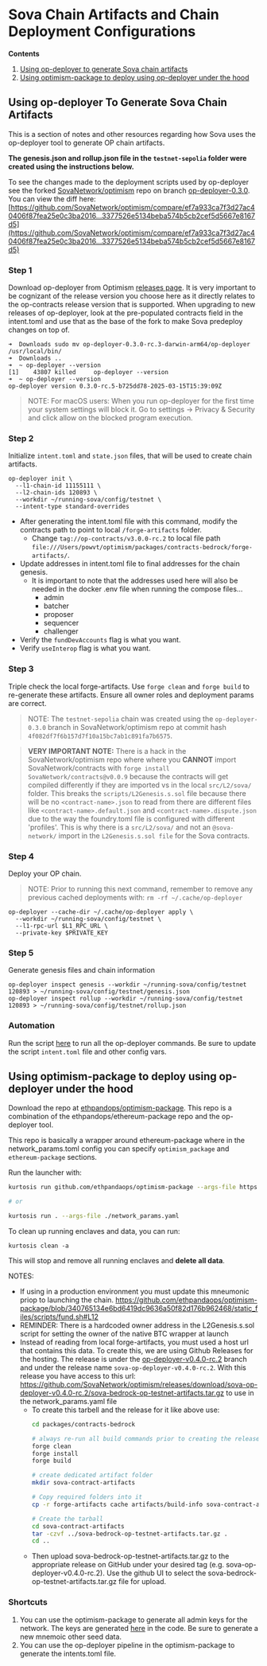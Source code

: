 # Sova Chain Artifacts and Chain Deployment Configurations

**Contents**
1. [Using op-deployer to generate Sova chain artifacts](#using-op-deployer-to-generate-sova-chain-artifacts)
2. [Using optimism-package to deploy using op-deployer under the hood](#using-optimism-package-to-deploy-using-op-deployer-under-the-hood)

## Using op-deployer To Generate Sova Chain Artifacts

This is a section of notes and other resources regarding how Sova uses the op-deployer tool to generate OP chain artifacts.

**The genesis.json and rollup.json file in the `testnet-sepolia` folder were created using the instructions below.**

To see the changes made to the deployment scripts used by op-deployer see the forked [SovaNetwork/optimism](https://github.com/SovaNetwork/optimism) repo on branch [op-deployer-0.3.0](https://github.com/SovaNetwork/optimism/tree/op-deployer-0.3.0). You can view the diff here: [https://github.com/SovaNetwork/optimism/compare/ef7a933ca7f3d27ac40406f87fea25e0c3ba2016...3377526e5134beba574b5cb2cef5d5667e8167d5](https://github.com/SovaNetwork/optimism/compare/ef7a933ca7f3d27ac40406f87fea25e0c3ba2016...3377526e5134beba574b5cb2cef5d5667e8167d5)

### Step 1
Download op-deployer from Optimism [releases page](https://github.com/ethereum-optimism/optimism/releases). It is very important to be cognizant of the release version you choose here as it directly relates to the op-contracts release version that is supported. When upgrading to new releases of op-deployer, look at the pre-populated contracts field in the intent.toml and use that as the base of the fork to make Sova predeploy changes on top of.

```
➜  Downloads sudo mv op-deployer-0.3.0-rc.3-darwin-arm64/op-deployer /usr/local/bin/
➜  Downloads ..
➜  ~ op-deployer --version
[1]    43807 killed     op-deployer --version
➜  ~ op-deployer --version
op-deployer version 0.3.0-rc.5-b725dd78-2025-03-15T15:39:09Z
```
> NOTE: For macOS users: When you run op-deployer for the first time your system settings will block it. Go to settings -> Privacy & Security and click allow on the blocked program execution.

### Step 2
Initialize `intent.toml` and `state.json` files, that will be used to create chain artifacts.

```
op-deployer init \
  --l1-chain-id 11155111 \
  --l2-chain-ids 120893 \
  --workdir ~/running-sova/config/testnet \
  --intent-type standard-overrides
```
- After generating the intent.toml file with this command, modify the contracts path to point to local `/forge-artifacts` folder.
    - Change `tag://op-contracts/v3.0.0-rc.2` to local file path `file:///Users/powvt/optimism/packages/contracts-bedrock/forge-artifacts/`.
- Update addresses in intent.toml file to final addresses for the chain genesis.
  - It is important to note that the addresses used here will also be needed in the docker .env file when running the compose files...
    - admin
    - batcher
    - proposer
    - sequencer
    - challenger
- Verify the `fundDevAccounts` flag is what you want.
- Verify `useInterop` flag is what you want.

### Step 3
Triple check the local forge-artifacts. Use `forge clean` and `forge build` to re-generate these artifacts. Ensure all owner roles and deployment params are correct.

> NOTE: The `testnet-sepolia` chain was created using the `op-deployer-0.3.0` branch in SovaNetwork/optimism repo at commit hash `4f082df7f6b157d7f10a15bc7ab1c891fa7b6575`.

> **VERY IMPORTANT NOTE:** There is a hack in the SovaNetwork/optimism repo where where you **CANNOT** import SovaNetwork/contracts with `forge install SovaNetwork/contracts@v0.0.9` because the contracts will get compiled differently if they are imported vs in the local `src/L2/sova/` folder. This breaks the `scripts/L2Genesis.s.sol` file because there will be no `<contract-name>.json` to read from there are different files like `<contract-name>.default.json` and `<contract-name>.dispute.json` due to the way the foundry.toml file is configured with different 'profiles'. This is why there is a `src/L2/sova/` and not an `@sova-network/` import in the `L2Genesis.s.sol file` for the Sova contracts.

### Step 4
Deploy your OP chain.

> NOTE: Prior to running this next command, remember to remove any previous cached deployments with: `rm -rf ~/.cache/op-deployer`
```
op-deployer --cache-dir ~/.cache/op-deployer apply \
  --workdir ~/running-sova/config/testnet \
  --l1-rpc-url $L1_RPC_URL \
  --private-key $PRIVATE_KEY
```

### Step 5
Generate genesis files and chain information

```
op-deployer inspect genesis --workdir ~/running-sova/config/testnet 120893 > ~/running-sova/config/testnet/genesis.json
op-deployer inspect rollup --workdir ~/running-sova/config/testnet 120893 > ~/running-sova/config/testnet/rollup.json
```

### Automation

Run the script [here](/scripts/run-op-deployer.sh) to run all the op-deployer commands. Be sure to update the script `intent.toml` file and other config vars.

## Using optimism-package to deploy using op-deployer under the hood

Download the repo at [ethpandops/optimism-package](https://github.com/ethpandaops/optimism-package). This repo is a combination of the ethpandops/ethereum-package repo and the op-deployer tool.

This repo is basically a wrapper around ethereum-package where in the network_params.toml config you can specify `optimism_package` and `ethereum-package` sections.

Run the launcher with:
```bash
kurtosis run github.com/ethpandaops/optimism-package --args-file https://raw.githubusercontent.com/ethpandaops/optimism-package/main/network_params.yaml

# or

kurtosis run . --args-file ./network_params.yaml
```

To clean up running enclaves and data, you can run:

```shell
kurtosis clean -a
```

This will stop and remove all running enclaves and **delete all data**.

NOTES:
- If using in a production environment you must update this mneumonic priop to launching the chain. https://github.com/ethpandaops/optimism-package/blob/340765134e6bd6419dc9636a50f82d176b962468/static_files/scripts/fund.sh#L12
- REMINDER: There is a hardcoded owner address in the L2Genesis.s.sol script for setting the owner of the native BTC wrapper at launch
- Instead of reading from local forge-artifacts, you must used a host url that contains this data. To create this, we are using Github Releases for the hosting. The release is under the [op-deployer-v0.4.0-rc.2](https://github.com/SovaNetwork/optimism/tree/op-deployer-v0.4.0-rc.2) branch and under the release name `sova-op-deployer-v0.4.0-rc.2`. With this release you have access to this url: https://github.com/SovaNetwork/optimism/releases/download/sova-op-deployer-v0.4.0-rc.2/sova-bedrock-op-testnet-artifacts.tar.gz to use in the network_params.yaml file
  - To create this tarbell and the release for it like above use:
    ```bash
    cd packages/contracts-bedrock

    # always re-run all build commands prior to creating the release
    forge clean
    forge install
    forge build

    # create dedicated artifact folder
    mkdir sova-contract-artifacts

    # Copy required folders into it
    cp -r forge-artifacts cache artifacts/build-info sova-contract-artifacts/

    # Create the tarball
    cd sova-contract-artifacts
    tar -czvf ../sova-bedrock-op-testnet-artifacts.tar.gz .
    cd ..
    ```
  - Then upload sova-bedrock-op-testnet-artifacts.tar.gz to the appropriate release on GitHub under your desired tag (e.g. sova-op-deployer-v0.4.0-rc.2). Use the github UI to select the sova-bedrock-op-testnet-artifacts.tar.gz file for upload.

### Shortcuts

1. You can use the optimism-package to generate all admin keys for the network. The keys are generated [here](https://github.com/ethpandaops/optimism-package/blob/52ed3e6e8f1788adcac15baf4b65b408cf13961a/static_files/scripts/fund.sh#L12) in the code. Be sure to generate a new mnemoic other seed data.
2. You can use the op-deployer pipeline in the optimism-package to generate the intents.toml file.